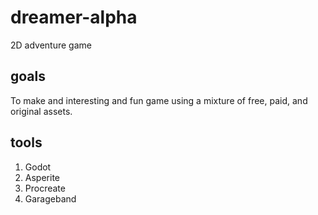 # dreamer-alpha
2D adventure game
## goals
To make and interesting and fun game using a mixture of free, paid, and original assets.
## tools
1. Godot
2. Asperite
3. Procreate
4. Garageband
